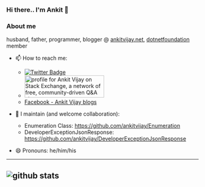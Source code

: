 ### Hi there.. I'm Ankit 👋

### About me
husband, father, programmer, blogger @ [ankitvijay.net](https://ankitvijay.net), [dotnetfoundation](https://github.com/dotnet-foundation) member

- 📫 How to reach me: 

   - [![Twitter Badge](https://img.shields.io/twitter/follow/vijayankit?style=social)](https://twitter.com/vijayankit) <a href="https://stackexchange.com/users/558688/ankit-vijay">
   - <img src="https://stackexchange.com/users/flair/558688.png" width="208" height="58" alt="profile for Ankit Vijay on Stack Exchange, a network of free, community-driven Q&amp;A sites" title="profile for Ankit Vijay on Stack Exchange, a network of free, community-driven Q&amp;A sites" /></a>
   - [Facebook - Ankit Vijay blogs](https://www.facebook.com/ankitvijayblogs)
    

- 👯 I maintain (and welcome collaboration):
      
     - Enumeration Class: https://github.com/ankitvijay/Enumeration      
     - DeveloperExceptionJsonResponse: https://github.com/ankitvijay/DeveloperExceptionJsonResponse
      
- 😄 Pronouns: he/him/his
<!--
**ankitvijay/ankitvijay** is a ✨ _special_ ✨ repository because its `README.md` (this file) appears on your GitHub profile.

Here are some ideas to get you started:




- ⚡ Fun fact: ...
-->

---------------------------------------------------------------------------------------------------------------------------------------------------------------------------------
![github stats](https://github-readme-stats.vercel.app/api?username=ankitvijay&show_icons=true)
---------------------------------------------------------------------------------------------------------------------------------------------------------------------------------
